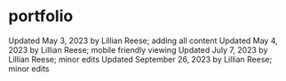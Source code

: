 # portfolio
Updated May 3, 2023 by Lillian Reese; adding all content 
Updated May 4, 2023 by Lillian Reese; mobile friendly viewing 
Updated July 7, 2023 by Lillian Reese; minor edits
Updated September 26, 2023 by Lillian Reese; minor edits
